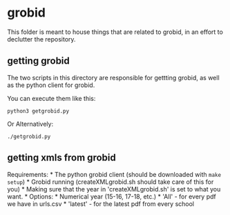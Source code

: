 # grobid

This folder is meant to house things that are related to grobid, in an effort to declutter the repository.

## getting grobid

The two scripts in this directory are responsible for gettting grobid, as well as the python client for grobid.

You can execute them like this:
```
python3 getgrobid.py
```
Or Alternatively:
```
./getgrobid.py
```

## getting xmls from grobid

Requirements:
	* The python grobid client (should be downloaded with `make setup`)
	* Grobid running (createXMLgrobid.sh should take care of this for you)
	* Making sure that the year in 'createXMLgrobid.sh' is set to what you want.
		* Options:
			* Numerical year (15-16, 17-18, etc.)
			* 'All' - for every pdf we have in urls.csv
			* 'latest' - for the latest pdf from every school

